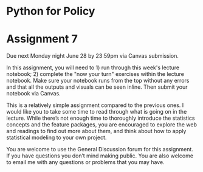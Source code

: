 # Python for Policy
# Assignment 7

Due next Monday night June 28 by 23:59pm via Canvas submission.  

In this assignment, you will need to 1) run through this week's lecture notebook; 2) complete the "now your turn" exercises within the lecture notebook. Make sure your notebook runs from the top without any errors and that all the outputs and visuals can be seen inline. Then submit your notebook via Canvas.   

This is a relatively simple assignment compared to the previous ones. I would like you to take some time to read through what is going on in the lecture. While there’s not enough time to thoroughly introduce the statistics concepts and the feature packages, you are encouraged to explore the web and readings to find out more about them, and think about how to apply statistical modeling to your own project.  

You are welcome to use the General Discussion forum for this assignment. If you have questions you don’t mind making public. You are also welcome to email me with any questions or problems that you may have.  
